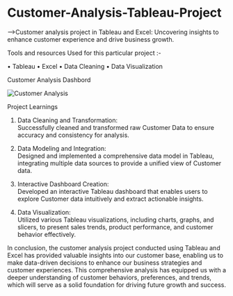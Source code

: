 # Customer-Analysis-Tableau-Project

-->Customer analysis project in Tableau and Excel: Uncovering insights to enhance customer experience and drive business growth.  

Tools and resources Used for this particular project :-

• Tableau
• Excel
• Data Cleaning
• Data Visualization

Customer Analysis Dashbord  

![Customer Analysis](https://github.com/parthivbhayani/Customer-Analysis-Tableau-Project/assets/124236103/782e700b-9e8b-4e0d-a846-b195c7b96cc9)  


Project Learnings

1. Data Cleaning and Transformation:  
Successfully cleaned and transformed raw Customer Data to ensure accuracy and consistency for analysis.  

2. Data Modeling and Integration:  
Designed and implemented a comprehensive data model in Tableau, integrating multiple data sources to provide a unified view of Customer data.  

3. Interactive Dashboard Creation:  
Developed an interactive Tableau dashboard that enables users to explore Customer data intuitively and extract actionable insights.  

4. Data Visualization:  
Utilized various Tableau visualizations, including charts, graphs, and slicers, to present sales trends, product performance, and customer behavior effectively.  
  
  
  
In conclusion, the customer analysis project conducted using Tableau and Excel has provided valuable insights into our customer base, enabling us to make data-driven decisions to enhance our business strategies and customer experiences. This comprehensive analysis has equipped us with a deeper understanding of customer behaviors, preferences, and trends, which will serve as a solid foundation for driving future growth and success.  
